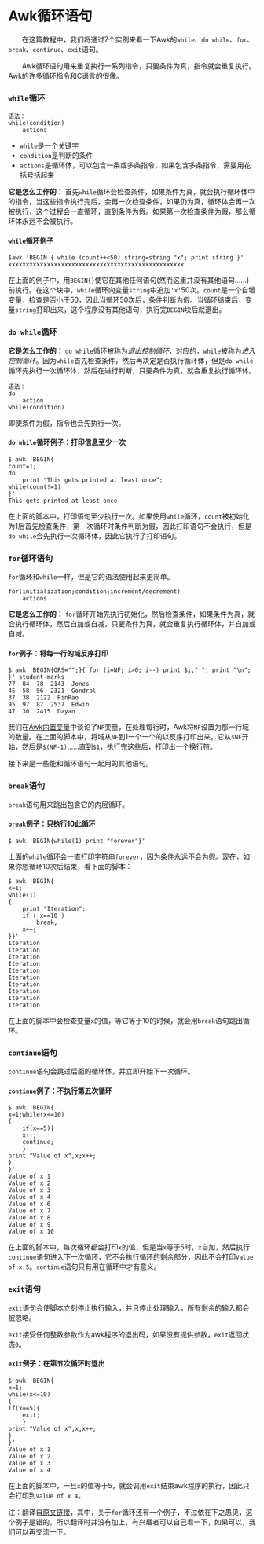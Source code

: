 # Awk循环语句

&ensp;&ensp;&ensp;&ensp;在这篇教程中，我们将通过7个实例来看一下Awk的`while`、`do while`、`for`、`break`、`continue`、`exit`语句。

&ensp;&ensp;&ensp;&ensp;Awk循环语句用来重复执行一系列指令，只要条件为真，指令就会重复执行。Awk的许多循环指令和C语言的很像。

### `while`循环
```
语法：
while(condition)
	actions
```

- `while`是一个关键字
- `condition`是判断的条件
- `actions`是循环体，可以包含一条或多条指令，如果包含多条指令，需要用花括号括起来

**它是怎么工作的：** 首先`while`循环会检查条件，如果条件为真，就会执行循环体中的指令，当这些指令执行完后，会再一次检查条件，如果仍为真，循环体会再一次被执行，这个过程会一直循环，直到条件为假。如果第一次检查条件为假，那么循环体永远不会被执行。

#### `while`循环例子

```
$awk 'BEGIN { while (count++<50) string=string "x"; print string }'
xxxxxxxxxxxxxxxxxxxxxxxxxxxxxxxxxxxxxxxxxxxxxxxxxx
```

在上面的例子中，用`BEGIN{}`使它在其他任何语句(然而这里并没有其他语句......)前执行。在这个块中，`while`循环向变量`string`中追加`'x'`50次。`count`是一个自增变量，检查是否小于50，因此当循环50次后，条件判断为假。当循环结束后，变量`string`打印出来，这个程序没有其他语句，执行完`BEGIN`块后就退出。

### `do while`循环

**它是怎么工作的：** `do while`循环被称为*退出控制循环*，对应的，`while`被称为*进入控制循环*。因为`while`首先检查条件，然后再决定是否执行循环体，但是`do while`循环先执行一次循环体，然后在进行判断，只要条件为真，就会重复执行循环体。
```
语法：
do
	action
while(condition)
```

即使条件为假，指令也会先执行一次。

#### `do while`循环例子：打印信息至少一次
```
$ awk 'BEGIN{
count=1;
do
	print "This gets printed at least once";
while(count!=1)
}'
This gets printed at least once
```

在上面的脚本中，打印语句至少执行一次。如果使用`while`循环，`count`被初始化为1后首先检查条件，第一次循环时条件判断为假，因此打印语句不会执行，但是`do while`会先执行一次循环体，因此它执行了打印语句。

### `for`循环语句
`for`循环和`while`一样，但是它的语法使用起来更简单。
```
for(initialization;condition;increment/decrement)
	actions
```

**它是怎么工作的：** `for`循环开始先执行初始化，然后检查条件，如果条件为真，就会执行循环体，然后自加或自减，只要条件为真，就会重复执行循环体，并自加或自减。

#### `for`例子：将每一行的域反序打印
```
$ awk 'BEGIN{ORS="";}{ for (i=NF; i>0; i--) print $i," "; print "\n"; }' student-marks
77  84  78  2143  Jones
45  58  56  2321  Gondrol
37  38  2122  RinRao
95  97  87  2537  Edwin
47  30  2415  Dayan
```

我们在[Awk内置变量](./)中谈论了`NF`变量，在处理每行时，Awk将`NF`设置为那一行域的数量。在上面的脚本中，将域从`NF`到1一个一个的以反序打印出来，它从`$NF`开始，然后是`$(NF-1)`......直到`$1`，执行完这些后，打印出一个换行符。

接下来是一些能和循环语句一起用的其他语句。

### `break`语句

`break`语句用来跳出包含它的内层循环。

#### `break`例子：只执行10此循环
```
$ awk 'BEGIN{while(1) print "forever"}'
```

上面的`while`循环会一直打印字符串`forever`，因为条件永远不会为假。现在，如果你想循环10次后结束，看下面的脚本：
```
$ awk 'BEGIN{
x=1;
while(1)
{
	print "Iteration";
	if ( x==10 )
		break;
	x++;
}}'
Iteration
Iteration
Iteration
Iteration
Iteration
Iteration
Iteration
Iteration
Iteration
Iteration
```

在上面的脚本中会检查变量`x`的值，等它等于10的时候，就会用`break`语句跳出循环。

### `continue`语句

`continue`语句会跳过后面的循环体，并立即开始下一次循环。

#### `continue`例子：不执行第五次循环
```
$ awk 'BEGIN{
x=1;while(x<=10)
{
	if(x==5){
	x++;
	continue;
	}
print "Value of x",x;x++;
}
}'
Value of x 1
Value of x 2
Value of x 3
Value of x 4
Value of x 6
Value of x 7
Value of x 8
Value of x 9
Value of x 10
```

在上面的脚本中，每次循环都会打印`x`的值，但是当`x`等于5时，`x`自加，然后执行`continue`语句进入下一次循环，它不会执行循环的剩余部分，因此不会打印`Value of x 5`。`continue`语句只有用在循环中才有意义。

### `exit`语句

`exit`语句会使脚本立刻停止执行输入，并且停止处理输入，所有剩余的输入都会被忽略。

`exit`接受任何整数参数作为awk程序的退出码，如果没有提供参数，`exit`返回状态`0`。

#### `exit`例子：在第五次循环时退出
```
$ awk 'BEGIN{
x=1;
while(x<=10)
{
if(x==5){
	exit;
	}
print "Value of x",x;x++;
}
}'
Value of x 1
Value of x 2
Value of x 3
Value of x 4
```

在上面的脚本中，一旦`x`的值等于5，就会调用`exit`结束awk程序的执行，因此只会打印到`Value of x 4`。

注：翻译自[原文链接](http://www.thegeekstuff.com/2010/02/unix-awk-do-while-for-loops/)，其中，关于`for`循环还有一个例子，不过依在下之愚见，这个例子是错的，所以翻译时并没有加上，有兴趣者可以自己看一下，如果可以，我们可以再交流一下。
